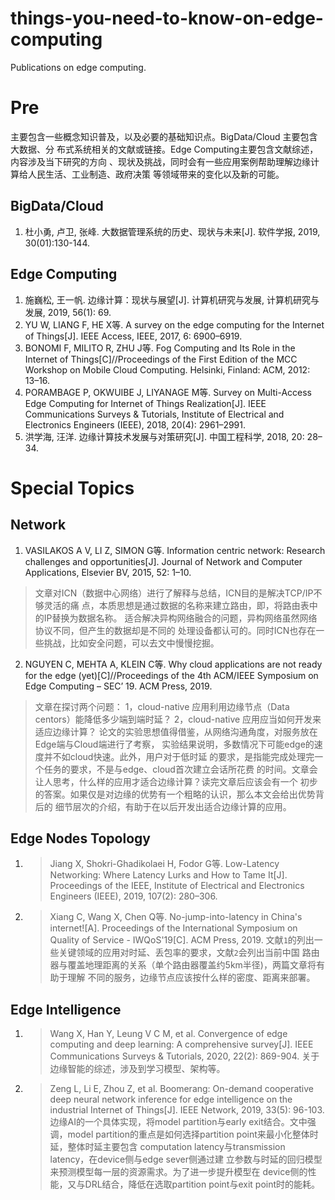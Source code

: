 # things-you-need-to-know-on-edge-computing
Publications on edge computing.


# Pre
主要包含一些概念知识普及，以及必要的基础知识点。BigData/Cloud 主要包含大数据、分
布式系统相关的文献或链接。Edge Computing主要包含文献综述，内容涉及当下研究的方向
、现状及挑战，同时会有一些应用案例帮助理解边缘计算给人民生活、工业制造、政府决策
等领域带来的变化以及新的可能。

## BigData/Cloud
1.	杜小勇, 卢卫, 张峰. 大数据管理系统的历史、现状与未来[J]. 软件学报, 2019, 30(01):130-144.

## Edge Computing
1.	施巍松, 王一帆. 边缘计算：现状与展望[J]. 计算机研究与发展, 计算机研究与发展, 
    2019, 56(1): 69.
2.	YU W, LIANG F, HE X等. A survey on the edge computing for the Internet of 
    Things[J]. IEEE Access, IEEE, 2017, 6: 6900–6919.
3.	BONOMI F, MILITO R, ZHU J等. Fog Computing and Its Role in the Internet of 
    Things[C]//Proceedings of the First Edition of the MCC Workshop on Mobile 
    Cloud Computing. Helsinki, Finland: ACM, 2012: 13–16.
4.	PORAMBAGE P, OKWUIBE J, LIYANAGE M等. Survey on Multi-Access Edge Computing
    for Internet of Things Realization[J]. IEEE Communications Surveys &amp; 
    Tutorials, Institute of Electrical and Electronics Engineers (IEEE), 2018, 
    20(4): 2961–2991.
5.	洪学海, 汪洋. 边缘计算技术发展与对策研究[J]. 中国工程科学, 2018, 20: 28–34.

# Special Topics
## Network

1.	VASILAKOS A V, LI Z, SIMON G等. Information centric network: Research 
    challenges and opportunities[J]. Journal of Network and Computer Applications,
    Elsevier BV, 2015, 52: 1–10.
   > 文章对ICN（数据中心网络）进行了解释与总结，ICN目的是解决TCP/IP不够灵活的痛
   > 点，本质思想是通过数据的名称来建立路由，即，将路由表中的IP替换为数据名称。
   > 适合解决异构网络融合的问题，异构网络虽然网络协议不同，但产生的数据却是不同的
   > 处理设备都认可的。同时ICN也存在一些挑战，比如安全问题，可以去文中慢慢挖掘。

2.	NGUYEN C, MEHTA A, KLEIN C等. Why cloud applications are not ready for the 
   edge (yet)[C]//Proceedings of the 4th ACM/IEEE Symposium on Edge Computing – 
   SEC’ 19. ACM Press, 2019.
   > 文章在探讨两个问题：
   > 1，cloud-native 应用利用边缘节点（Data centors）能降低多少端到端时延？
   > 2，cloud-native 应用应当如何开发来适应边缘计算？
   > 论文的实验思想值得借鉴，从网络沟通角度，对服务放在Edge端与Cloud端进行了考察，
   > 实验结果说明，多数情况下可能edge的速度并不如cloud快速。此外，用户对于低时延
   > 的要求，是指能完成处理完一个任务的要求，不是与edge、cloud首次建立会话所花费
   > 的时间。文章会让人思考，什么样的应用才适合边缘计算？读完文章后应该会有一个
   > 初步的答案。如果仅是对边缘的优势有一个粗略的认识，那么本文会给出优势背后的
   > 细节层次的介绍，有助于在以后开发出适合边缘计算的应用。

## Edge Nodes Topology
1.  > Jiang X, Shokri-Ghadikolaei H, Fodor G等. Low-Latency Networking: Where 
      Latency Lurks and How to Tame It[J]. Proceedings of the IEEE, Institute of
      Electrical and Electronics Engineers (IEEE), 2019, 107(2): 280–306.

2. > Xiang C, Wang X, Chen Q等. No-jump-into-latency in China's internet![A]. 
     Proceedings of the International Symposium on Quality of Service - IWQoS'19[C].
    ACM Press, 2019.
    > 文献`1`的列出一些关键领域的应用对时延、丢包率的要求，文献`2`会列出当前中国
    > 路由器与覆盖地理距离的关系（单个路由器覆盖约5km半径)，两篇文章将有助于理解
    > 不同的服务，边缘节点应该按什么样的密度、距离来部署。

## Edge Intelligence
1. > Wang X, Han Y, Leung V C M, et al. Convergence of edge computing and deep
     learning: A comprehensive survey[J]. IEEE Communications Surveys & Tutorials,
     2020, 22(2): 869-904.
     > 关于边缘智能的综述，涉及到学习模型、架构等。
2. > Zeng L, Li E, Zhou Z, et al. Boomerang: On-demand cooperative deep neural 
     network inference for edge intelligence on the industrial Internet of
    Things[J]. IEEE Network, 2019, 33(5): 96-103.
    > 边缘AI的一个具体实现，将model partition与early exit结合。文中强调，model 
      partition的重点是如何选择partition point来最小化整体时延，整体时延主要包含
      computation latency与transmission latency，在device侧与edge sever侧通过建
      立参数与时延的回归模型来预测模型每一层的资源需求。为了进一步提升模型在
      device侧的性能，又与DRL结合，降低在选取partition point与exit point时的能耗。
